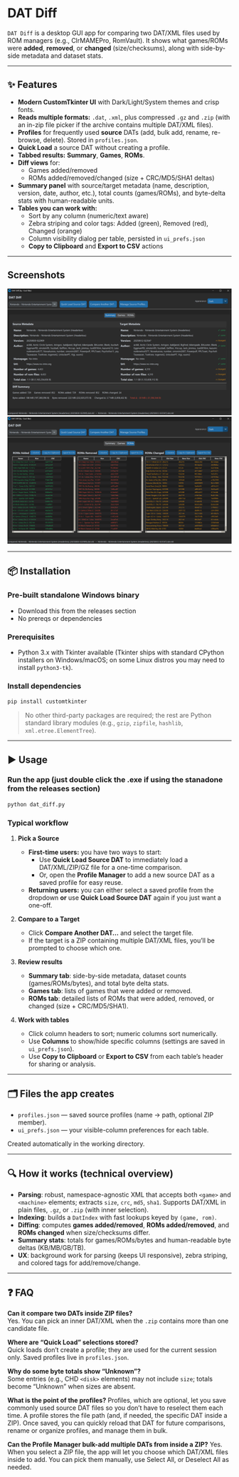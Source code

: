 # DAT Diff

`DAT Diff` is a desktop GUI app for comparing two DAT/XML files used by ROM managers (e.g., ClrMAMEPro, RomVault). It shows what games/ROMs were **added**, **removed**, or **changed** (size/checksums), along with side-by-side metadata and dataset stats.

---

## ✨ Features

- **Modern CustomTkinter UI** with Dark/Light/System themes and crisp fonts.
- **Reads multiple formats:** `.dat`, `.xml`, plus compressed `.gz` and `.zip` (with an in-zip file picker if the archive contains multiple DAT/XML files).
- **Profiles** for frequently used **source** DATs (add, bulk add, rename, re-browse, delete). Stored in `profiles.json`.
- **Quick Load** a source DAT without creating a profile.
- **Tabbed results:** **Summary**, **Games**, **ROMs**.
- **Diff views** for:
  - Games added/removed
  - ROMs added/removed/changed (size + CRC/MD5/SHA1 deltas)
- **Summary panel** with source/target metadata (name, description, version, date, author, etc.), total counts (games/ROMs), and byte-delta stats with human-readable units.
- **Tables you can work with:**
  - Sort by any column (numeric/text aware)
  - Zebra striping and color tags: Added (green), Removed (red), Changed (orange)
  - Column visibility dialog per table, persisted in `ui_prefs.json`
  - **Copy to Clipboard** and **Export to CSV** actions

---
## Screenshots

![image](dat_diff_summary.png)
![image](dat_diff_roms.png)


---
## 📦 Installation

### Pre-built standalone Windows binary
- Download this from the releases section
- No prereqs or dependencies
  
### Prerequisites
- Python 3.x with Tkinter available (Tkinter ships with standard CPython installers on Windows/macOS; on some Linux distros you may need to install `python3-tk`).

### Install dependencies
```bash
pip install customtkinter
```

> No other third-party packages are required; the rest are Python standard library modules (e.g., `gzip`, `zipfile`, `hashlib`, `xml.etree.ElementTree`).

---

## ▶️ Usage

### Run the app (just double click the .exe if using the stanadone from the releases section)
```bash
python dat_diff.py
```

### Typical workflow

1. **Pick a Source**  
   - **First-time users:** you have two ways to start:  
     - Use **Quick Load Source DAT** to immediately load a DAT/XML/ZIP/GZ file for a one-time comparison.  
     - Or, open the **Profile Manager** to add a new source DAT as a saved profile for easy reuse.  
   - **Returning users:** you can either select a saved profile from the dropdown **or** use **Quick Load Source DAT** again if you just want a one-off.  

2. **Compare to a Target**  
   - Click **Compare Another DAT…** and select the target file.  
   - If the target is a ZIP containing multiple DAT/XML files, you’ll be prompted to choose which one.  

3. **Review results**  
   - **Summary tab**: side-by-side metadata, dataset counts (games/ROMs/bytes), and total byte delta stats.  
   - **Games tab**: lists of games that were added or removed.  
   - **ROMs tab**: detailed lists of ROMs that were added, removed, or changed (size + CRC/MD5/SHA1).  

4. **Work with tables**  
   - Click column headers to sort; numeric columns sort numerically.  
   - Use **Columns** to show/hide specific columns (settings are saved in `ui_prefs.json`).  
   - Use **Copy to Clipboard** or **Export to CSV** from each table’s header for sharing or analysis.  


---

## 🗂️ Files the app creates

- `profiles.json` — saved source profiles (name → path, optional ZIP member).
- `ui_prefs.json` — your visible-column preferences for each table.

Created automatically in the working directory.

---

## 🔍 How it works (technical overview)

- **Parsing**: robust, namespace-agnostic XML that accepts both `<game>` and `<machine>` elements; extracts `size`, `crc`, `md5`, `sha1`. Supports DAT/XML in plain files, `.gz`, or `.zip` (with inner selection).
- **Indexing**: builds a `DatIndex` with fast lookups keyed by `(game, rom)`.
- **Diffing**: computes **games added/removed**, **ROMs added/removed**, and **ROMs changed** when size/checksums differ.
- **Summary stats**: totals for games/ROMs/bytes and human-readable byte deltas (KB/MB/GB/TB).
- **UX**: background work for parsing (keeps UI responsive), zebra striping, and colored tags for add/remove/change.

---

## ❓ FAQ

**Can it compare two DATs inside ZIP files?**  
Yes. You can pick an inner DAT/XML when the `.zip` contains more than one candidate file.

**Where are “Quick Load” selections stored?**  
Quick loads don’t create a profile; they are used for the current session only. Saved profiles live in `profiles.json`.

**Why do some byte totals show “Unknown”?**  
Some entries (e.g., CHD `<disk>` elements) may not include `size`; totals become “Unknown” when sizes are absent.

**What is the point of the profiles?**
Profiles, which are optional, let you save commonly used source DAT files so you don’t have to reselect them each time. A profile stores the file path (and, if needed, the specific DAT inside a ZIP). Once saved, you can quickly reload that DAT for future comparisons, rename or organize profiles, and manage them in bulk.

**Can the Profile Manager bulk-add multiple DATs from inside a ZIP?**
Yes. When you select a ZIP file, the app will let you choose which DAT/XML files inside to add. You can pick them manually, use Select All, or Deselect All as needed.
